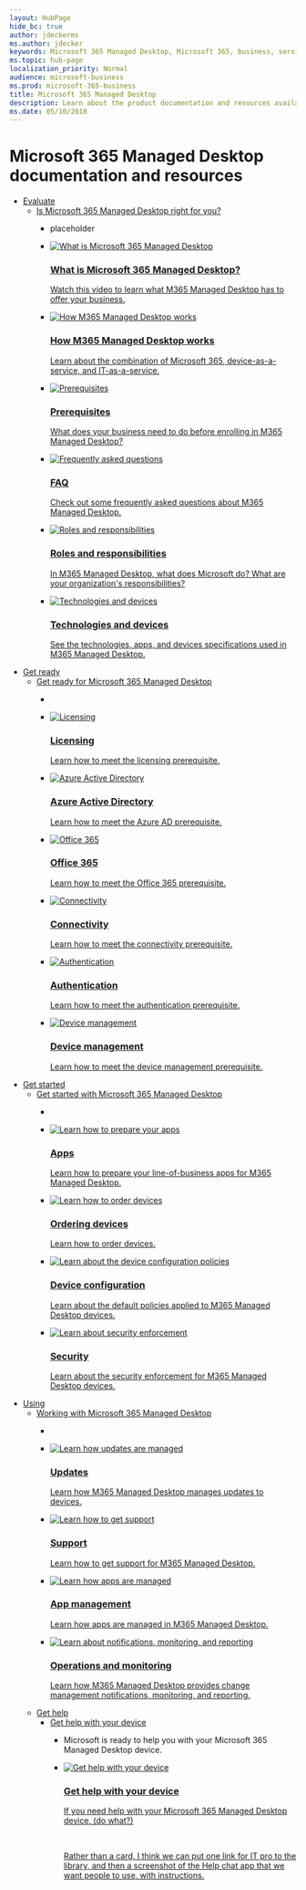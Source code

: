 ```yaml
---
layout: HubPage
hide_bc: true
author: jdeckerms
ms.author: jdecker
keywords: Microsoft 365 Managed Desktop, Microsoft 365, business, service, documentation, docs, documentation, technical information
ms.topic: hub-page
localization_priority: Normal
audience: microsoft-business
ms.prod: microsoft-365-business 
title: Microsoft 365 Managed Desktop
description: Learn about the product documentation and resources available for Microsoft 365 Managed Desktop.
ms.date: 05/10/2018
---
```

<div id="main" class="v2">
    <div class="container">
        <h1>Microsoft 365 Managed Desktop documentation and resources </h1>
        <ul class="pivots">
            <li>
                <a href="#eval">Evaluate</a>
                <ul id="evaluate">
                    <li>
                        <a data-default="true" href="#eval-1">Is Microsoft 365 Managed Desktop right for you?</a>
                        <ul id="eval-1" class="cardsC">
                            <li class="fullSpan">
                                <div class="container intro">
                                    <p>placeholder</p>
                                </div>
                            </li>
                            <li>
                                <a href="https://review.docs.microsoft.com/microsoft-365/managed-desktop/intro/?branch=mswaas" target="_blank">
                                    <div class="cardSize">
                                        <div class="cardPadding">
                                            <div class="card">
                                                <div class="cardImageOuter">
                                                    <div class="cardImage bgdAccent1">
                                                        <img src="images/icon-video.svg" alt="What is Microsoft 365 Managed Desktop" />
                                                    </div>
                                                </div>
                                                <div class="cardText">
                                                    <h3>What is Microsoft 365 Managed Desktop?</h3>
                                                    <p>Watch this video to learn what M365 Managed Desktop has to offer your business.</p>
                                                </div>
                                            </div>
                                        </div>
                                    </div>
                                </a>
                            </li>
                        </li>
                            <li>
                                <a href="https://review.docs.microsoft.com/microsoft-365/managed-desktop/intro/how-managed-desktop-works" target="_blank">
                                    <div class="cardSize">
                                        <div class="cardPadding">
                                            <div class="card">
                                                <div class="cardImageOuter">
                                                    <div class="cardImage bgdAccent1">
                                                        <img src="images/bcs-partner-policies-set-device-config-1.svg" alt="How M365 Managed Desktop works" />
                                                    </div>
                                                </div>
                                                <div class="cardText">
                                                    <h3>How M365 Managed Desktop works</h3>
                                                    <p>Learn about the combination of Microsoft 365, device-as-a-service, and IT-as-a-service.</p>
                                                </div>
                                            </div>
                                        </div>
                                    </div>
                                </a>
                            </li>
                            <li>
                                <a href="https://review.docs.microsoft.com/microsoft-365/managed-desktop/intro/prerequisites" target="_blank">
                                    <div class="cardSize">
                                        <div class="cardPadding">
                                            <div class="card">
                                                <div class="cardImageOuter">
                                                    <div class="cardImage bgdAccent1">
                                                        <img src="images/bcs-partner-advanced-management-settings-8.svg" alt="Prerequisites" />
                                                    </div>
                                                </div>
                                                <div class="cardText">
                                                    <h3>Prerequisites</h3>
                                                    <p>What does your business need to do before enrolling in M365 Managed Desktop?</p>
                                                </div>
                                            </div>
                                        </div>
                                    </div>
                                </a>
                            </li>
                            <li>
                                <a href="https://review.docs.microsoft.com/microsoft-365/managed-desktop/intro/faq" target="_blank">
                                    <div class="cardSize">
                                        <div class="cardPadding">
                                            <div class="card">
                                                <div class="cardImageOuter">
                                                    <div class="cardImage bgdAccent1">
                                                        <img src="images/bcs-partner-advanced-management-faq-2.svg" alt="Frequently asked questions" />
                                                    </div>
                                                </div>
                                                <div class="cardText">
                                                    <h3>FAQ</h3>
                                                    <p>Check out some frequently asked questions about M365 Managed Desktop.</p>
                                                </div>
                                            </div>
                                        </div>
                                    </div>
                                </a>
                            </li>
                             <li>
                                <a href="https://review.docs.microsoft.com/microsoft-365/managed-desktop/intro/roles-and-responsibilities" target="_blank">
                                    <div class="cardSize">
                                        <div class="cardPadding">
                                            <div class="card">
                                                <div class="cardImageOuter">
                                                    <div class="cardImage bgdAccent1">
                                                        <img src="images/bcs-partner-advanced-management-learn-about-1.svg" alt="Roles and responsibilities" />
                                                    </div>
                                                </div>
                                                <div class="cardText">
                                                    <h3>Roles and responsibilities</h3>
                                                    <p>In M365 Managed Desktop, what does Microsoft do? What are your organization's responsibilities?</p>
                                                </div>
                                            </div>
                                        </div>
                                    </div>
                                </a>
                            </li> 
                            <li>
                                <a href="https://review.docs.microsoft.com/microsoft-365/managed-desktop/intro/technologies-and-devices" target="_blank">
                                    <div class="cardSize">
                                        <div class="cardPadding">
                                            <div class="card">
                                                <div class="cardImageOuter">
                                                    <div class="cardImage bgdAccent1">
                                                        <img src="images/bcs-partner-advanced-management-install-4.svg" alt="Technologies and devices" />
                                                    </div>
                                                </div>
                                                <div class="cardText">
                                                    <h3>Technologies and devices</h3>
                                                    <p>See the technologies, apps, and devices specifications used in M365 Managed Desktop.</p>
                                                </div>
                                            </div>
                                        </div>
                                    </div>
                                </a>
                            </li>
                        </ul>
                    </li>
                </ul>
            </li>
            <li>
                <a href="#get-ready">Get ready</a>
                <ul id="get-ready">
                      <li>
                        <a data-default="true" href="#ready-1">Get ready for Microsoft 365 Managed Desktop</a>
                        <ul id="ready-1" class="cardsC">
                            <li class="fullSpan">
                                <div class="container intro">
                                    <p></p>
                                </div>
                            </li>
                            <li>
                                <a href="https://review.docs.microsoft.com/microsoft-365/managed-desktop/get-ready/?branch=mswaas" target="_blank">
                                    <div class="cardSize">
                                        <div class="cardPadding">
                                            <div class="card">
                                                <div class="cardImageOuter">
                                                    <div class="cardImage bgdAccent1">
                                                        <img src="images/bcs-partner-advanced-management-faq-2.svg" alt="Licensing" />
                                                    </div>
                                                </div>
                                                <div class="cardText">
                                                    <h3>Licensing</h3>
                                                    <p>Learn how to meet the licensing prerequisite.</p>
                                                </div>
                                            </div>
                                        </div>
                                    </div>
                                </a>
                            </li>
                            <li>
                                <a href="https://review.docs.microsoft.com/microsoft-365/managed-desktop/get-ready/?branch=mswaas" target="_blank">
                                    <div class="cardSize">
                                        <div class="cardPadding">
                                            <div class="card">
                                                <div class="cardImageOuter">
                                                    <div class="cardImage bgdAccent1">
                                                        <img src="images/bcs-partner-advanced-management-add-domain-2.svg" alt="Azure Active Directory" />
                                                    </div>
                                                </div>
                                                <div class="cardText">
                                                    <h3>Azure Active Directory</h3>
                                                    <p>Learn how to meet the Azure AD prerequisite.</p>
                                                </div>
                                            </div>
                                        </div>
                                    </div>
                                </a>
                            </li><li>
                                <a href="https://review.docs.microsoft.com/microsoft-365/managed-desktop/get-ready/?branch=mswaas" target="_blank">
                                    <div class="cardSize">
                                        <div class="cardPadding">
                                            <div class="card">
                                                <div class="cardImageOuter">
                                                    <div class="cardImage bgdAccent1">
                                                        <img src="images/bcs-partner-office-migration-1.svg" alt="Office 365" />
                                                    </div>
                                                </div>
                                                <div class="cardText">
                                                    <h3>Office 365</h3>
                                                    <p>Learn how to meet the Office 365 prerequisite.</p>
                                                </div>
                                            </div>
                                        </div>
                                    </div>
                                </a>
                            </li><li>
                                <a href="https://review.docs.microsoft.com/microsoft-365/managed-desktop/get-ready/?branch=mswaas" target="_blank">
                                    <div class="cardSize">
                                        <div class="cardPadding">
                                            <div class="card">
                                                <div class="cardImageOuter">
                                                    <div class="cardImage bgdAccent1">
                                                        <img src="images/bcs-partner-advanced-management-intune-1.svg" alt="Connectivity" />
                                                    </div>
                                                </div>
                                                <div class="cardText">
                                                    <h3>Connectivity</h3>
                                                    <p>Learn how to meet the connectivity prerequisite.</p>
                                                </div>
                                            </div>
                                        </div>
                                    </div>
                                </a>
                            </li><li>
                                <a href="https://review.docs.microsoft.com/microsoft-365/managed-desktop/get-ready/?branch=mswaas" target="_blank">
                                    <div class="cardSize">
                                        <div class="cardPadding">
                                            <div class="card">
                                                <div class="cardImageOuter">
                                                    <div class="cardImage bgdAccent1">
                                                        <img src="images/bcs-partner-advanced-management-find-partner-2.svg" alt="Authentication" />
                                                    </div>
                                                </div>
                                                <div class="cardText">
                                                    <h3>Authentication</h3>
                                                    <p>Learn how to meet the authentication prerequisite.</p>
                                                </div>
                                            </div>
                                        </div>
                                    </div>
                                </a>
                            </li><li>
                                <a href="https://review.docs.microsoft.com/microsoft-365/managed-desktop/get-ready/?branch=mswaas" target="_blank">
                                    <div class="cardSize">
                                        <div class="cardPadding">
                                            <div class="card">
                                                <div class="cardImageOuter">
                                                    <div class="cardImage bgdAccent1">
                                                        <img src="images/bcs-partner-advanced-management-install-4.svg" alt="Device management" />
                                                    </div>
                                                </div>
                                                <div class="cardText">
                                                    <h3>Device management</h3>
                                                    <p>Learn how to meet the device management prerequisite.</p>
                                                </div>
                                            </div>
                                        </div>
                                    </div>
                                </a>
                            </li>
                        </ul>
                    </li>
                    </li>
                </ul>
            </li>
            <li>
                <a href="#get-started">Get started</a>
                <ul id="get-started">
                      <li>
                        <a data-default="true" href="#using-1">Get started with Microsoft 365 Managed Desktop</a>
                        <ul id="using-1" class="cardsC">
                            <li class="fullSpan">
                                <div class="container intro">
                                    <p></p>
                                </div>
                            </li>
                            <li>
                                <a href="https://review.docs.microsoft.com/microsoft-365/managed-desktop/get-started/apps?branch=mswaas" target="_blank">
                                    <div class="cardSize">
                                        <div class="cardPadding">
                                            <div class="card">
                                                <div class="cardImageOuter">
                                                    <div class="cardImage bgdAccent1">
                                                        <img src="images/bcs-partner-advanced-management-settings-8.svg" alt="Learn how to prepare your apps" />
                                                    </div>
                                                </div>
                                                <div class="cardText">
                                                    <h3>Apps</h3>
                                                    <p>Learn how to prepare your line-of-business apps for M365 Managed Desktop.</p>
                                                </div>
                                            </div>
                                        </div>
                                    </div>
                                </a>
                            </li>
                            <li>
                                <a href="https://review.docs.microsoft.com/microsoft-365/managed-desktop/get-started/devices?branch=mswaas" target="_blank">
                                    <div class="cardSize">
                                        <div class="cardPadding">
                                            <div class="card">
                                                <div class="cardImageOuter">
                                                    <div class="cardImage bgdAccent1">
                                                        <img src="images/bcs-partner-get-started-1.svg" alt="Learn how to order devices" />
                                                    </div>
                                                </div>
                                                <div class="cardText">
                                                    <h3>Ordering devices</h3>
                                                    <p>Learn how to order devices.</p>
                                                </div>
                                            </div>
                                        </div>
                                    </div>
                                </a>
                            </li>
                            <li>
                                <a href="https://review.docs.microsoft.com/microsoft-365/managed-desktop/get-started/device-configuration?branch=mswaas" target="_blank">
                                    <div class="cardSize">
                                        <div class="cardPadding">
                                            <div class="card">
                                                <div class="cardImageOuter">
                                                    <div class="cardImage bgdAccent1">
                                                        <img src="images/admin-devices-intune-6.svg" alt="Learn about the device configuration policies" />
                                                    </div>
                                                </div>
                                                <div class="cardText">
                                                    <h3>Device configuration</h3>
                                                    <p>Learn about the default policies applied to M365 Managed Desktop devices.</p>
                                                </div>
                                            </div>
                                        </div>
                                    </div>
                                </a>
                            </li>
                            <li>
                                <a href="https://review.docs.microsoft.com/microsoft-365/managed-desktop/get-started/security?branch=mswaas" target="_blank">
                                    <div class="cardSize">
                                        <div class="cardPadding">
                                            <div class="card">
                                                <div class="cardImageOuter">
                                                    <div class="cardImage bgdAccent1">
                                                        <img src="images/admin-security-security-compliance-o365.svg" alt="Learn about security enforcement" />
                                                    </div>
                                                </div>
                                                <div class="cardText">
                                                    <h3>Security</h3>
                                                    <p>Learn about the security enforcement for M365 Managed Desktop devices.</p>
                                                </div>
                                            </div>
                                        </div>
                                    </div>
                                </a>
                            </li>
                        </ul>
                    </li>
                    </li>
                </ul>
            </li>
            <li>
                <a href="#using">Using</a>
                <ul id="using">
                    <li>
                        <a data-default="true" href="#using-1">Working with Microsoft 365 Managed Desktop</a>
                        <ul id="using-1" class="cardsC">
                            <li class="fullSpan">
                                <div class="container intro">
                                    <p></p>
                                </div>
                            </li>
                            <li>
                                <a href="https://review.docs.microsoft.com/microsoft-365/managed-desktop/working-with-managed-desktop/updates?branch=mswaas" target="_blank">
                                    <div class="cardSize">
                                        <div class="cardPadding">
                                            <div class="card">
                                                <div class="cardImageOuter">
                                                    <div class="cardImage bgdAccent1">
                                                        <img src="images/bcs-partner-reset-windows-4.svg" alt="Learn how updates are managed" />
                                                    </div>
                                                </div>
                                                <div class="cardText">
                                                    <h3>Updates</h3>
                                                    <p>Learn how M365 Managed Desktop manages updates to devices.</p>
                                                </div>
                                            </div>
                                        </div>
                                    </div>
                                </a>
                            </li>
                            <li>
                                <a href="https://review.docs.microsoft.com/microsoft-365/managed-desktop/working-with-managed-desktop/support?branch=mswaas" target="_blank">
                                    <div class="cardSize">
                                        <div class="cardPadding">
                                            <div class="card">
                                                <div class="cardImageOuter">
                                                    <div class="cardImage bgdAccent1">
                                                        <img src="images/bcs-partner-advanced-management-technical-support-4.svg" alt="Learn how to get support" />
                                                    </div>
                                                </div>
                                                <div class="cardText">
                                                    <h3>Support</h3>
                                                    <p>Learn how to get support for M365 Managed Desktop.</p>
                                                </div>
                                            </div>
                                        </div>
                                    </div>
                                </a>
                            </li>
                            <li>
                                <a href="https://review.docs.microsoft.com/microsoft-365/managed-desktop/working-with-managed-desktop/manage-apps?branch=mswaas" target="_blank">
                                    <div class="cardSize">
                                        <div class="cardPadding">
                                            <div class="card">
                                                <div class="cardImageOuter">
                                                    <div class="cardImage bgdAccent1">
                                                        <img src="images/bcs-partner-advanced-management-intune-1.svg" alt="Learn how apps are managed" />
                                                    </div>
                                                </div>
                                                <div class="cardText">
                                                    <h3>App management</h3>
                                                    <p>Learn how apps are managed in M365 Managed Desktop.</p>
                                                </div>
                                            </div>
                                        </div>
                                    </div>
                                </a>
                            </li>
                            <li>
                                <a href="https://review.docs.microsoft.com/microsoft-365/managed-desktop/working-with-managed-desktop/operations-and-monitoring?branch=mswaas" target="_blank">
                                    <div class="cardSize">
                                        <div class="cardPadding">
                                            <div class="card">
                                                <div class="cardImageOuter">
                                                    <div class="cardImage bgdAccent1">
                                                        <img src="images/bcs-partner-policies-view-policies-2.svg" alt="Learn about notifications, monitoring, and reporting" />
                                                    </div>
                                                </div>
                                                <div class="cardText">
                                                    <h3>Operations and monitoring</h3>
                                                    <p>Learn how M365 Managed Desktop provides change management notifications, monitoring, and reporting.</p>
                                                </div>
                                            </div>
                                        </div>
                                    </div>
                                </a>
                            </li>
                        </ul>
                    </li>
                    </li>
            <li>
                <a href="#help">Get help</a>
                <ul id="help">                    
                    <li>
                        <a data-default="true" href="#help-1">Get help with your device</a>
                        <ul id="help-1" class="cardsC">
                            <li class="fullSpan">
                                <div class="container intro">
                                    <p>Microsoft is ready to help you with your Microsoft 365 Managed Desktop device.</p>
                                </div>
                            </li>
                            <li>
                                <a href="https://review.docs.microsoft.com/en-us/microsoft-365/managed-desktop/working-with-managed-desktop/support?branch=mswaas" target="_blank">
                                    <div class="cardSize">
                                        <div class="cardPadding">
                                            <div class="card">
                                                <div class="cardImageOuter">
                                                    <div class="cardImage bgdAccent1">
                                                        <img src="images/iw-product-help-windows-help-4.svg" alt="Get help with your device" />
                                                    </div>
                                                </div>
                                                <div class="cardText">
                                                    <h3>Get help with your device</h3>
                                                    <p>If you need help with your Microsoft 365 Managed Desktop device, (do what?) </p><br><p>Rather than a card, I think we can put one link for IT pro to the library, and then a screenshot of the Help chat app that we want people to use, with instructions.
                                                </div>
                                            </div>
                                        </div>
                                    </div>
                                </a>
                            </li>
                        </ul>
                    </li>
                </ul>
            </li>
        </ul>
    </div>
</div>


